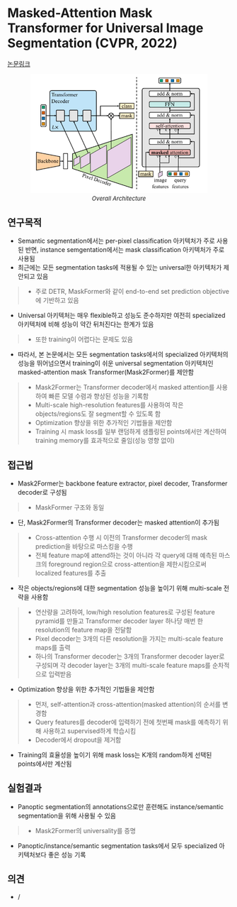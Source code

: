 # Masked-Attention Mask Transformer for Universal Image Segmentation (CVPR, 2022)

[논문링크](https://openaccess.thecvf.com/content/CVPR2022/html/Cheng_Masked-Attention_Mask_Transformer_for_Universal_Image_Segmentation_CVPR_2022_paper.html)

<p align="center">
    <img width="400" alt='fig1' src="../img/cheng2022masked.png?raw=true"></br>
    <em><font size=2>Overall Architecture</font></em>
</p>

## 연구목적
- Semantic segmentation에서는 per-pixel classification 아키텍처가 주로 사용된 반면, instance semgentation에서는 mask classification 아키텍처가 주로 사용됨
- 최근에는 모든 segmentation tasks에 적용될 수 있는 universal한 아키텍처가 제안되고 있음
> - 주로 DETR, MaskFormer와 같이 end-to-end set prediction objective에 기반하고 있음
- Universal 아키텍처는 매우 flexible하고 성능도 준수하지만 여전히 specialized 아키텍처에 비해 성능이 약간 뒤처진다는 한계가 있음
> - 또한 training이 어렵다는 문제도 있음
- 따라서, 본 논문에서는 모든 segmentation tasks에서의 specialized 아키텍처의 성능을 뛰어넘으면서 training이 쉬운 universal segmentation 아키텍처인 masked-attention mask Transformer(Mask2Former)를 제안함
> - Mask2Former는 Transformer decoder에서 masked attention를 사용하여 빠른 모델 수렴과 향상된 성능을 기록함
> - Multi-scale high-resolution features를 사용하여 작은 objects/regions도 잘 segment할 수 있도록 함
> - Optimization 향상을 위한 추가적인 기법들을 제안함
> - Training 시 mask loss를 일부 랜덤하게 샘플링된 points에서만 계산하여 training memory를 효과적으로 줄임(성능 영향 없이) 

## 접근법
- Mask2Former는 backbone feature extractor, pixel decoder, Transformer decoder로 구성됨
> - MaskFormer 구조와 동일
- 단, Mask2Former의 Transformer decoder는 masked attention이 추가됨
> - Cross-attention 수행 시 이전의 Transformer decoder의 mask prediction을 바탕으로 마스킹을 수행
> - 전체 feature map에 attend하는 것이 아니라 각 query에 대해 예측된 마스크의 foreground region으로 cross-attention을 제한시킴으로써 localized features를 추출
- 작은 objects/regions에 대한 segmentation 성능을 높이기 위해 multi-scale 전략을 사용함
> - 연산량을 고려하여, low/high resolution features로 구성된 feature pyramid를 만들고 Transformer decoder layer 하나당 매번 한 resolution의 feature map을 전달함 
> - Pixel decoder는 3개의 다른 resolution을 가지는 multi-scale feature maps를 출력
> - 하나의 Transformer decoder는 3개의 Transformer decoder layer로 구성되며 각 decoder layer는 3개의 multi-scale feature maps를 순차적으로 입력받음
- Optimization 향상을 위한 추가적인 기법들을 제안함
> - 먼저, self-attention과 cross-attention(masked attention)의 순서를 변경함
> - Query features를 decoder에 입력하기 전에 첫번째 mask를 예측하기 위해 사용하고 supervised하게 학습시킴
> - Decoder에서 dropout을 제거함
- Training의 효율성을 높이기 위해 mask loss는 K개의 random하게 선택된 points에서만 계산됨

## 실험결과
- Panoptic segmentation의 annotations으로만 훈련해도 instance/semantic segmentation을 위해 사용될 수 있음
> - Mask2Former의 universality를 증명
- Panoptic/instance/semantic segmentation tasks에서 모두 specialized 아키텍처보다 좋은 성능 기록

## 의견
- /